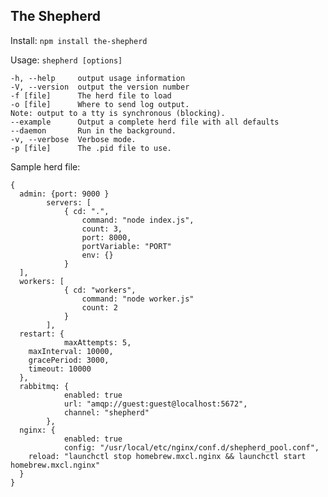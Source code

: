 
The Shepherd
--------

Install:
`npm install the-shepherd`


Usage:
`shepherd [options]`

    -h, --help     output usage information
    -V, --version  output the version number
    -f [file]      The herd file to load
    -o [file]      Where to send log output.
    Note: output to a tty is synchronous (blocking).
    --example      Output a complete herd file with all defaults
    --daemon       Run in the background.
    -v, --verbose  Verbose mode.
    -p [file]      The .pid file to use.
    
Sample herd file:

    {
      admin: {port: 9000 }
			servers: [
				{ cd: ".",
					command: "node index.js",
					count: 3,
					port: 8000,
					portVariable: "PORT"
					env: {}
				}
      ],
      workers: [
				{ cd: "workers",
					command: "node worker.js"
					count: 2
				}
			],
      restart: {
				maxAttempts: 5,
        maxInterval: 10000,
        gracePeriod: 3000,
        timeout: 10000
      },
      rabbitmq: {
				enabled: true
				url: "amqp://guest:guest@localhost:5672",
				channel: "shepherd"
			},
      nginx: {
				enabled: true
				config: "/usr/local/etc/nginx/conf.d/shepherd_pool.conf",
        reload: "launchctl stop homebrew.mxcl.nginx && launchctl start homebrew.mxcl.nginx"
      }
    }
